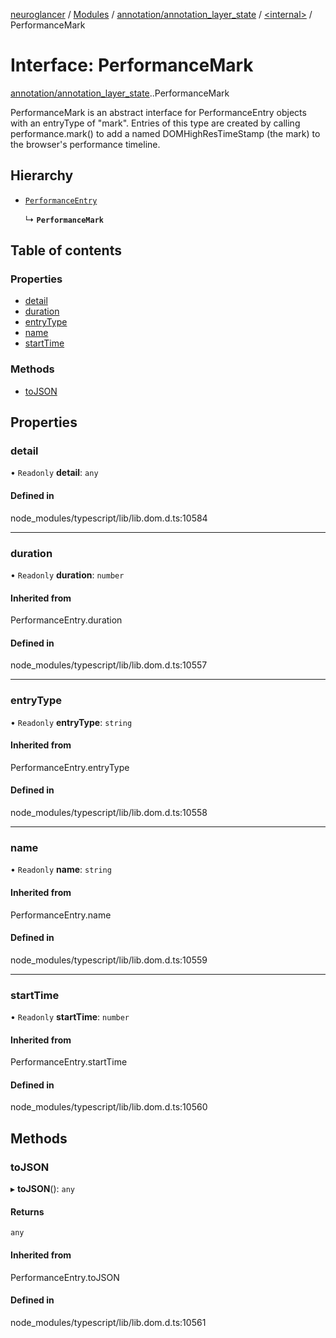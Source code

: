 [neuroglancer](../README.md) / [Modules](../modules.md) / [annotation/annotation\_layer\_state](../modules/annotation_annotation_layer_state.md) / [<internal\>](../modules/annotation_annotation_layer_state._internal_.md) / PerformanceMark

# Interface: PerformanceMark

[annotation/annotation_layer_state](../modules/annotation_annotation_layer_state.md).[<internal>](../modules/annotation_annotation_layer_state._internal_.md).PerformanceMark

PerformanceMark is an abstract interface for PerformanceEntry objects with an entryType of "mark". Entries of this type are created by calling performance.mark() to add a named DOMHighResTimeStamp (the mark) to the browser's performance timeline.

## Hierarchy

- [`PerformanceEntry`](../modules/annotation_annotation_layer_state._internal_.md#performanceentry)

  ↳ **`PerformanceMark`**

## Table of contents

### Properties

- [detail](annotation_annotation_layer_state._internal_.PerformanceMark.md#detail)
- [duration](annotation_annotation_layer_state._internal_.PerformanceMark.md#duration)
- [entryType](annotation_annotation_layer_state._internal_.PerformanceMark.md#entrytype)
- [name](annotation_annotation_layer_state._internal_.PerformanceMark.md#name)
- [startTime](annotation_annotation_layer_state._internal_.PerformanceMark.md#starttime)

### Methods

- [toJSON](annotation_annotation_layer_state._internal_.PerformanceMark.md#tojson)

## Properties

### detail

• `Readonly` **detail**: `any`

#### Defined in

node_modules/typescript/lib/lib.dom.d.ts:10584

___

### duration

• `Readonly` **duration**: `number`

#### Inherited from

PerformanceEntry.duration

#### Defined in

node_modules/typescript/lib/lib.dom.d.ts:10557

___

### entryType

• `Readonly` **entryType**: `string`

#### Inherited from

PerformanceEntry.entryType

#### Defined in

node_modules/typescript/lib/lib.dom.d.ts:10558

___

### name

• `Readonly` **name**: `string`

#### Inherited from

PerformanceEntry.name

#### Defined in

node_modules/typescript/lib/lib.dom.d.ts:10559

___

### startTime

• `Readonly` **startTime**: `number`

#### Inherited from

PerformanceEntry.startTime

#### Defined in

node_modules/typescript/lib/lib.dom.d.ts:10560

## Methods

### toJSON

▸ **toJSON**(): `any`

#### Returns

`any`

#### Inherited from

PerformanceEntry.toJSON

#### Defined in

node_modules/typescript/lib/lib.dom.d.ts:10561

